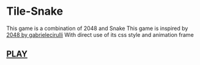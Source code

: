 # Tile-Snake
This game is a combination of 2048 and Snake
This game is inspired by [2048 by gabrielecirulli](https://gabrielecirulli.github.io/2048/)
With direct use of its css style and animation frame

## [PLAY](http://htmlpreview.github.io/?https://github.com/ShawnZeng/Tile-Snake/blob/master/index.html)
